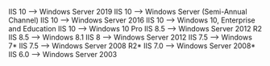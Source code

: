 IIS 10  --> Windows Server 2019 
IIS 10  --> Windows Server (Semi-Annual Channel) 
IIS 10  --> Windows Server 2016 
IIS 10  --> Windows 10, Enterprise and Education 
IIS 10  --> Windows 10 Pro 
IIS 8.5 --> Windows Server 2012 R2 
IIS 8.5 --> Windows 8.1 
IIS 8   --> Windows Server 2012 
IIS 7.5 --> Windows 7* 
IIS 7.5 --> Windows Server 2008 R2* 
IIS 7.0 --> Windows Server 2008* 
IIS 6.0 --> Windows Server 2003
